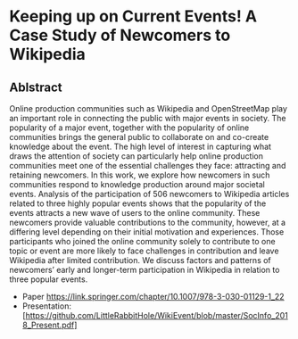 # Keeping up on Current Events! A Case Study of Newcomers to Wikipedia

## Ablstract
Online production communities such as Wikipedia and OpenStreetMap play an important role in connecting the public with major events in society. The popularity of a major event, together with the popularity of online communities brings the general public to collaborate on and co-create knowledge about the event. The high level of interest in capturing what draws the attention of society can particularly help online production communities meet one of the essential challenges they face: attracting and retaining newcomers. In this work, we explore how newcomers in such communities respond to knowledge production around major societal events. Analysis of the participation of 506 newcomers to Wikipedia articles related to three highly popular events shows that the popularity of the events attracts a new wave of users to the online community. These newcomers provide valuable contributions to the community, however, at a differing level depending on their initial motivation and experiences. Those participants who joined the online community solely to contribute to one topic or event are more likely to face challenges in contribution and leave Wikipedia after limited contribution. We discuss factors and patterns of newcomers’ early and longer-term participation in Wikipedia in relation to three popular events.

+ Paper https://link.springer.com/chapter/10.1007/978-3-030-01129-1_22
+ Presentation: [https://github.com/LittleRabbitHole/WikiEvent/blob/master/SocInfo_2018_Present.pdf]


